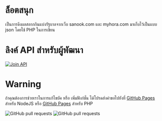# ล็อตสนุก
เป็นการดึงผลสลากกินแบ่งรัฐบาลจากเว็บ sanook.com และ myhora.com มาเก็บไว้เป็นแบบ json โดยใช้ PHP ในการเขียน

# ลิงค์ API สำหรับผู้พัฒนา

[![Join API](https://files.readme.io/7002e7f-c563a12-rapidapi-badge-dark.png)](https://rapidapi.com/boyphongsakorn/api/thai-lottery1)

# Warning

ถ้าคุณต้องการช่วยเราในการแก้ไขบัค หรือ เพิ่มฟังก์ชั่น ได้โปรดส่งคำขอไปยังที่ [GitHub Pages](../../../../quad-b/lottsanook-nodejs) สำหรับ NodeJS หรือ [GitHub Pages](../../../../quad-b/lottsanook) สำหรับ PHP

![GitHub pull requests](https://img.shields.io/github/issues-pr-raw/Quad-B/lottsanook-nodejs?label=Pull%20request%20for%20helped&logo=github) ![GitHub pull requests](https://img.shields.io/github/issues-pr-raw/Quad-B/lottsanook?label=Pull%20request%20for%20helped&logo=github)
